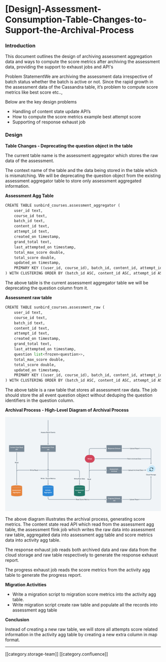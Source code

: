 # \[Design]-Assessment-Consumption-Table-Changes-to-Support-the-Archival-Process

### Introduction

This document outlines the design of archiving assessment aggregation data and ways to compute the score metrics after archiving the assessment data, providing the support to exhaust jobs and API's

Problem StatementWe are archiving the assessment data irrespective of batch status whether the batch is active or not. Since the rapid growth in the assessment data of the Cassandra table, it’s problem to compute score metrics like best score etc..,

Below are the key design problems

* Handling of content state update API’s
* How to compute the score metrics example best attempt score
* Supporting of response exhaust job

### Design

**Table Changes - Deprecating the question object in the table**

The current table name is the assessment aggregator which stores the raw data of the assessment.

The context name of the table and the data being stored in the table which is mismatching. We will be deprecating the question object from the existing assessment aggregator table to store only assessment aggregated information.

**Assessment Agg Table**

```py
CREATE TABLE sunbird_courses.assessment_aggregator (
    user_id text,
    course_id text,
    batch_id text,
    content_id text,
    attempt_id text,
    created_on timestamp,
    grand_total text,
    last_attempted_on timestamp,
    total_max_score double,
    total_score double,
    updated_on timestamp,
    PRIMARY KEY ((user_id, course_id), batch_id, content_id, attempt_id)
) WITH CLUSTERING ORDER BY (batch_id ASC, content_id ASC, attempt_id ASC);
```

The above table is the current assessment aggregator table we will be deprecating the question column from it.

**Assessment raw table**

```py
CREATE TABLE sunbird_courses.assessment_raw (
    user_id text,
    course_id text,
    batch_id text,
    content_id text,
    attempt_id text,
    created_on timestamp,
    grand_total text,
    last_attempted_on timestamp,
    question list<frozen<question>>,
    total_max_score double,
    total_score double,
    updated_on timestamp,
    PRIMARY KEY ((user_id, course_id), batch_id, content_id, attempt_id)
) WITH CLUSTERING ORDER BY (batch_id ASC, content_id ASC, attempt_id ASC);
```

The above table is a raw table that stores all assessment raw data. The job should store the all event question object without deduping the question identifiers in the question column.

**Archival Process - High-Level Diagram of Archival Process**

![](<../../../../../../.gitbook/assets/final diagram (1).png>)

The above diagram illustrates the archival process, generating score metrics. The content state read API which read from the assessment agg table, the assessment flink job which writes the raw data into assessment raw table, aggregated data into assessment agg table and score metrics data into activity agg table.

The response exhaust job reads both archived data and raw data from the cloud storage and raw table respectively to generate the response exhaust report.

The progress exhaust job reads the score metrics from the activity agg table to generate the progress report.

**Migration Activities**

* Write a migration script to migration score metrics into the activity agg table.
* Write migration script create raw table and populate all the records into assessment agg table

**Conclusion**

Instead of creating a new raw table, we will store all attempts score related information in the activity agg table by creating a new extra column in map format.

***

\[\[category.storage-team]] \[\[category.confluence]]
